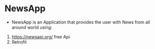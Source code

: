 # NewsApp
 - NewsApp is an Application that provides the user with News from all around world using:
  1. https://newsapi.org/ free Api 
  2. Retrofit
